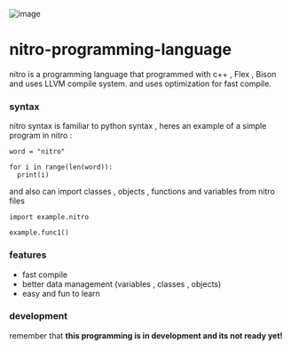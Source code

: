 ![image](https://user-images.githubusercontent.com/76659587/206839876-629bd1b7-4214-4176-b0e6-21294bca6761.png)
# nitro-programming-language

nitro is a programming language that programmed with c++ , Flex , Bison and uses LLVM compile system.
and uses optimization for fast compile.

### syntax 

nitro syntax is familiar to python syntax
, heres an example of a simple program in nitro :

```
word = "nitro"

for i in range(len(word)):
  print(i)
```

and also can import classes , objects , functions and variables from nitro files

```
import example.nitro

example.func1()
```

### features

- fast compile
- better data management (variables , classes , objects)
- easy and fun to learn

### development 

remember that **this programming is in development and its not ready yet!** 

